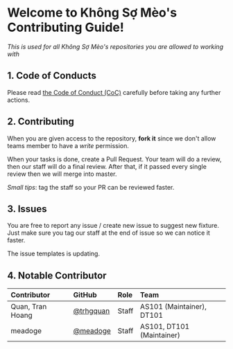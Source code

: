 # Welcome to Không Sợ Mèo's Contributing Guide!

_This is used for all Không Sợ Mèo's repositories you are allowed to working with_

## 1. Code of Conducts
Please read [the Code of Conduct (CoC)](https://github.com/khongsomeo/blob/master/.github/CODE_OF_CONDUCT.md) carefully before taking any further actions.

## 2. Contributing
When you are given access to the repository, __fork it__ since we don't allow teams member to have a _write_ permission.

When your tasks is done, create a Pull Request. Your team will do a review, then our staff will do a final review. After that, if it passed every single review then we will merge into master.

_Small tips_: tag the staff so your PR can be reviewed faster.

## 3. Issues
You are free to report any issue / create new issue to suggest new fixture. Just make sure you tag our staff at the end of issue so we can notice it faster.

The issue templates is updating.

## 4. Notable Contributor

|     Contributor  |                GitHub                  | Role | Team                     |
|:-----------------|:---------------------------------------|:-----|:-------------------------|
|  Quan, Tran Hoang|[@trhgquan](https://github.com/trhgquan)|Staff | AS101 (Maintainer), DT101|
| meadoge          |[@meadoge](https://github.com/meadoge)  |Staff | AS101, DT101 (Maintainer)|
